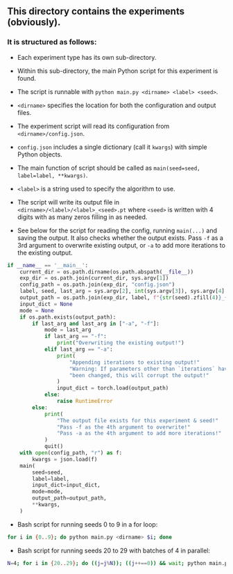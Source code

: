 ## This directory contains the experiments (obviously).

### It is structured as follows:
- Each experiment type has its own sub-directory.
- Within this sub-directory, the main Python script for this experiment is found. 
- The script is runnable with `python main.py <dirname> <label> <seed>`.
- `<dirname>` specifies the location for both the configuration and output files.
- The experiment script will read its configuration from `<dirname>/config.json`.
- `config.json` includes a single dictionary (call it `kwargs`) with simple Python objects.
- The main function of script should be called as `main(seed=seed, label=label, **kwargs)`.
- `<label>` is a string used to specify the algorithm to use. 
- The script will write its output file in `<dirname>/<label>/<label>_<seed>.pt` where `<seed>` is 
  written with 4 digits with as many zeros filling in as needed.

- See below for the script for reading the config, running `main(...)` and saving the 
  output. It also checks whether the output exists. Pass `-f` as a 3rd argument to 
  overwrite existing output, or `-a` to add more iterations to the existing output. 
```python
if __name__ == '__main__':
    current_dir = os.path.dirname(os.path.abspath(__file__))
    exp_dir = os.path.join(current_dir, sys.argv[1])
    config_path = os.path.join(exp_dir, "config.json")
    label, seed, last_arg = sys.argv[2], int(sys.argv[3]), sys.argv[4]
    output_path = os.path.join(exp_dir, label, f"{str(seed).zfill(4)}_{label}.pt")
    input_dict = None
    mode = None
    if os.path.exists(output_path):
        if last_arg and last_arg in ["-a", "-f"]:
            mode = last_arg
            if last_arg == "-f":
                print("Overwriting the existing output!")
            elif last_arg == "-a":
                print(
                    "Appending iterations to existing output!"
                    "Warning: If parameters other than `iterations` have "
                    "been changed, this will corrupt the output!"
                )
                input_dict = torch.load(output_path)
            else:
                raise RuntimeError
        else:
            print(
                "The output file exists for this experiment & seed!"
                "Pass -f as the 4th argument to overwrite!"
                "Pass -a as the 4th argument to add more iterations!"
            )
            quit()
    with open(config_path, "r") as f:
        kwargs = json.load(f)
    main(
        seed=seed,
        label=label,
        input_dict=input_dict,
        mode=mode,
        output_path=output_path,
        **kwargs,
    )
```

- Bash script for running seeds 0 to 9 in a for loop:
```bash
for i in {0..9}; do python main.py <dirname> $i; done
```

- Bash script for running seeds 20 to 29 with batches of 4 in parallel:
```bash
N=4; for i in {20..29}; do ((j=j%N)); ((j++==0)) && wait; python main.py <dirname> $i & done
```
